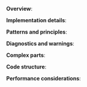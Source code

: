 **Overview**:

<Provide a concise high-level overview first>

**Implementation details**:

<Highlight non-obvious implementation details>

**Patterns and principles**:

<Identify patterns and programming principles>

**Diagnostics and warnings**:

<Identify any existing diagnostics or warnings>

**Complex parts**:

<Focus on complex parts rather than basic syntax>

**Code structure**:

<Use short paragraphs with a clear structure>

**Performance considerations**:

<If applicable mention performance considerations>
